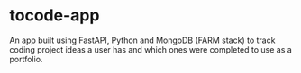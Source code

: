 # tocode-app
An app built using FastAPI, Python and MongoDB (FARM stack) to track coding project ideas a user has and which ones were completed to use as a portfolio.
